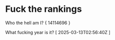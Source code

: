 # Fuck the rankings

Who the hell am I?
{ 14114696 }

What fucking year is it?
[ 2025-03-13T02:56:40Z ]
